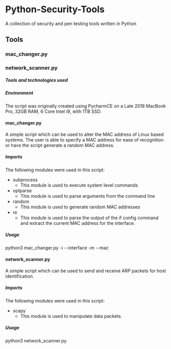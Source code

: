 # Python-Security-Tools
A collection of security and pen testing tools written in Python

## Tools
### mac_changer.py
### network_scanner.py


##### Tools and technologies used
##### Environment
The script was originally created using PycharmCE on a Late 2018 MacBook Pro, 32GB RAM, 6 Core Intel i9, with 1TB SSD.


#### mac_changer.py
A simple script which can be used to alter the MAC address of Linux based systems.  The user is able to specify a MAC address for ease of recognition or have the script generate a random MAC address.

##### Imports
The following modules were used in this script:
- subprocess
  - This module is used to execute system level commands
- optparse
  - This module is used to parse arguments from the command line
- random
  - This module is used to generate random MAC addresses
- re
  - This module is used to parse the output of the if config command and extract the current MAC address for the interface.

##### Usage
python3 mac_changer.py -i --interface <value> -m --mac <value>



#### network_scanner.py
A simple script which can be used to send and receive ARP packets for host identification.

##### Imports
The following modules were used in this script:
- scapy
  - This module is used to manipulate data packets.

##### Usage
python3 network_scanner.py 